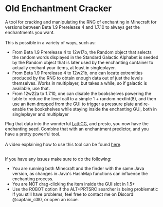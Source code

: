 # Old Enchantment Cracker

A tool for cracking and manipulating the RNG of enchanting in Minecraft for versions between Beta 1.9 Prerelease 4 and 1.7.10 to always get the enchantments you want.<br><br>
This is possible in a variety of ways, such as:
* From Beta 1.9 Prerelease 4 to 12w17b, the Random object that selects the random words displayed in the Standard Galactic Alphabet is seeded by the Random object that is later used by the enchanting container to actually enchant your items, at least in singleplayer.
* From Beta 1.9 Prerelease 4 to 12w21b, one can locate extremities produced by the RNG to obtain enough data out of just the levels themselves. Works in multiplayer, but takes a while, so if galactic is available, use that.
* From 12w22a to 1.7.10, one can disable the bookshelves powering the table to reduce the level call to a simple 1 + random.nextInt(8), and then use an item dropped from the GUI to trigger a pressure plate and re-enable the bookshelves while staying inside the enchanting GUI, both in singleplayer and multiplayer


Plug that data into the wonderful [LattiCG](https://github.com/mjtb49/LattiCG), and presto, you now have the enchanting seed. Combine that with an enchantment predictor, and you have a pretty powerful tool.<br><br>
A video explaining how to use this tool can be found [here](https://www.youtube.com/watch?v=AufoTbXW3_0).<br><br>


If you have any issues make sure to do the following:
* You are running both Minecraft and the finder with the same Java version, as changes in Java's HashMap functions can influence the enchanting process.
* You are NOT drag-clicking the item inside the GUI slot in 1.5+
* Use the ROBOT option if the ALT+PRTSRC searcher is being problematic
If you still have problems, feel free to contact me on Discord @captain_s0l0, or open an issue.
